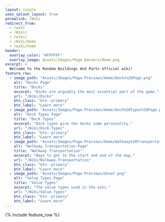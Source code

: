 ```yaml
---
layout: single
uses_splash_layout: true
permalink: /Wiki
redirect_from:
  - /wiki
  - /Wiki/
  - /wiki/
  - /Wiki/Home
  - /wiki/home
header:
  overlay_color: "#FFFFFF"
  overlay_image: Assets/Images/Page-Banners/Home.png
excerpt: >
  Welcome to the Random Buildings And Parts official wiki!
feature_row:
  - image_path: "Assets/Images/Page-Previews/Home/Docks%20Page.png"
    alt: "Docks Page"
    title: "Docks"
    excerpt: "Docks are arguably the most essential part of the game."
    url: "/Wiki/Docks"
    btn_class: "btn--primary"
    btn_label: "Learn more"
  - image_path: "Assets/Images/Page-Previews/Home/Dock%20Types%20Page.png"
    alt: "Dock Types Page"
    title: "Dock Types"
    excerpt: "Dock types give the docks some personality."
    url: "/Wiki/Dock-Types"
    btn_class: "btn--primary"
    btn_label: "Learn more"
  - image_path: "Assets/Images/Page-Previews/Home/Walkway%20Transportation%20Page.png"
    alt: "Walkway Transportation Page"
    title: "Walkway Transportation"
    excerpt: "Ways to get to the start and end of the map."
    url: "/Wiki/Walkway-Transportation"
    btn_class: "btn--primary"
    btn_label: "Learn more" 
  - image_path: "Assets/Images/Page-Previews/Unset.png"
    alt: "Value Types Page"
    title: "Value Types"
    excerpt: "The value types used in the wiki."
    url: "/Wiki/Value-Types"
    btn_class: "btn--primary"
    btn_label: "Learn more"
---
```


{% include feature_row %}
